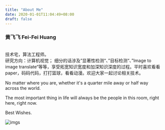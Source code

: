 ```yaml
---
title: "About Me"
date: 2020-01-01T11:04:49+08:00
draft: false
---
```


### 黄飞飞 Fei-Fei Huang
<br>
技术宅，算法工程师。
<br>
研究方向：计算机视觉；
细分的话涉及”显著性检测“、”目标检测“、”Image to image translate“等等，享受拓宽知识宽度和加深知识深度的过程。平时喜欢看看paper，码码代码，打打篮球，看看动漫。欢迎大家一起讨论相关技术。
<br>

No matter where you are, whether it's a quarter mile away or half way across the world.

The most important thing in life will always be the people in this room, right here, right now. 

Best Wishes.

![imgs](images/content/about/img1.gif)
